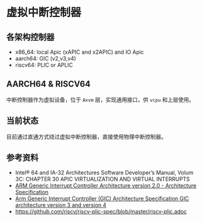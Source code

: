 # 虚拟中断控制器

## 各架构控制器

* x86_64: local Apic (xAPIC and x2APIC) and IO Apic
* aarch64: GIC (v2,v3,v4)
* riscv64: PLIC or APLIC

## AARCH64 & RISCV64

中断控制器作为虚拟设备，位于 `Axvm` 层，实现通用接口，供 `vcpu` 和上层使用。

## 当前状态

目前通过直通方式绕过虚拟中断控制器，直接使用物理中断控制器。

## 参考资料

* Intel® 64 and IA-32 Architectures Software Developer’s Manual, Volum 3C: CHAPTER 30 APIC VIRTUALIZATION AND VIRTUAL INTERRUPTS
* [ARM Generic Interrupt Controller Architecture version 2.0 - Architecture Specification](https://developer.arm.com/documentation/ihi0048/latest/)
* [Arm Generic Interrupt Controller (GIC) Architecture Specification GIC architecture version 3 and version 4](https://developer.arm.com/documentation/ihi0069/latest/)
* https://github.com/riscv/riscv-plic-spec/blob/master/riscv-plic.adoc